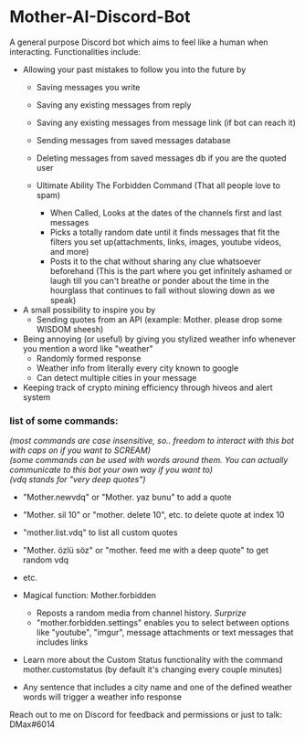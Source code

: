 # Mother-AI-Discord-Bot

A general purpose Discord bot which aims to feel like a human when interacting. Functionalities include:

- Allowing your past mistakes to follow you into the future by
  - Saving messages you write
  - Saving any existing messages from reply
  - Saving any existing messages from message link (if bot can reach it)
  - Sending messages from saved messages database
  - Deleting messages from saved messages db if you are the quoted user

  - Ultimate Ability The Forbidden Command (That all people love to spam)
    - When Called, Looks at the dates of the channels first and last messages
    - Picks a totally random date until it finds messages that fit the filters you set up(attachments, links, images, youtube videos, and more)
    - Posts it to the chat without sharing any clue whatsoever beforehand (This is the part where you get infinitely ashamed or laugh till you can't breathe or ponder about the time in the hourglass that continues to fall without slowing down as we speak)
- A small possibility to inspire you by
  - Sending quotes from an API (example: Mother. please drop some WISDOM sheesh)
- Being annoying (or useful) by giving you stylized weather info whenever you mention a word like "weather"
  - Randomly formed response 
  - Weather info from literally every city known to google
  - Can detect multiple cities in your message
- Keeping track of crypto mining efficiency through hiveos and alert system

### list of some commands:<br/>
*(most commands are case insensitive, so.. freedom to interact with this bot with caps on if you want to SCREAM)*<br/>
*(some commands can be used with words around them. You can actually communicate to this bot your own way if you want to)*<br/>
*(vdq stands for "very deep quotes")*
- "Mother.newvdq" or "Mother. yaz bunu" to add a quote
- "Mother. sil 10" or "mother. delete 10", etc. to delete quote at index 10
- "mother.list.vdq" to list all custom quotes
- "Mother. özlü söz" or "mother. feed me with a deep quote" to get random vdq 
- etc.

- Magical function: Mother.forbidden<br/>
  - Reposts a random media from channel history. *Surprize*
  - "mother.forbidden.settings" enables you to select between options like "youtube", "imgur", message attachments or text messages that includes links

- Learn more about the Custom Status functionality with the command mother.customstatus (by default it's changing every couple minutes)

- Any sentence that includes a city name and one of the defined weather words will trigger a weather info response

Reach out to me on Discord for feedback and permissions or just to talk: DMax#6014
